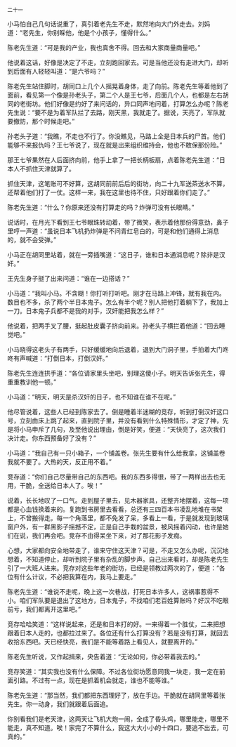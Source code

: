     二十一 

   小马怕自己几句话说重了，真引着老先生不走，默然地向大门外走去。刘妈道：“老先生，你别睬他，他是个小孩子，懂得什么。”

   陈老先生道：“可是我的产业，我也真舍不得。回去和大家商量商量吧。”

   他说着这话，好像是决定了不走，立刻跑回家去。可是当他还没有走进大门，却听到后面有人轻轻叫道：“是六爷吗？”

   陈老先生站住脚时，胡同口上几个人摇晃着身体，走了向前。陈老先生等着他到了面前，看见第一个像是孙老头子，第二个人是王七爷，后面几个人，也都是左右胡同的老街坊。他们好像是约好了来问话的，异口同声地问着，打算怎么办呢？陈老先生说：“要不是为着军队拦了去路，刚天黑，我就走了。据说，天亮了，军队就要撤防，那个时候走吧。”

   孙老头子道：“我瞧，不走也不行了。你没瞧见，马路上全是日本兵的尸首。他们能够不来报仇吗？王七爷说了，现在就是出来组织维持会，他也不敢保那份险。”

   那王七爷果然在人后面挤向前，他手上拿了一把长柄板扇，点着陈老先生道：“日本人不抓住天津就算了。

   抓住天津，这笔账可不好算，这胡同前前后后的街坊，向二十九军送茶送水不算，还帮着他们打了一仗。这样一来，我在这里也待不住，只好跟着你们走了。”

   陈老先生道：“什么？你原来还没有打算走的吗？炸弹可没有长眼睛。”

   说话时，在月光下看到王七爷眼珠转动着，带了微笑，表示着他那份得意劲，鼻子里哼一声道：“虽说日本飞机扔炸弹是不问青红皂白的，可是和他们通得上消息的，就不会受弹。”

   小马正在胡同里站着，就在一旁插嘴道：“这日子，谁和日本通消息呢？除非是汉奸。”

   王先生身子挺了出来问道：“谁在一边搭话？”

   小马道：“我叫小马。不含糊！你打听打听吧。刚才在马路上冲锋，就有我在内。数目也不多，杀了两个半日本鬼子。怎么有半个呢？别人把他打着躺下了，我加上一刀。日本鬼子兵都不是我的对手，汉奸能把我怎么样？”

   他说着，把两手叉了腰，挺起肚皮囊子挤向前来。孙老头子横拦着他道：“回去睡觉吧。”

   小马晓得这老头子有两手，只好缓缓地向后退着，退到大门洞子里，手拍着大门咚咚有声喊道：“打倒日本，打倒汉奸。”

   陈老先生连连拱手道：“各位请家里头坐吧，别理这傻小子。明天告诉张先生，得重重教训他一顿。”

   小马道：“明天，明天是杀汉奸的日子，也不知谁在谁不在呢。”

   他尽管说着，这些人已经到陈家去了。倒是睡着半迷糊的竞存，听到打倒汉奸这口号，立刻由床上跳了起来，直到院子里，并没有看到什么特殊情形，才定了神，先是将小马申斥了几句，及至他说出理由，倒是好笑，便道：“天快亮了，这次我们决计走。你东西预备好了没有？”

   小马道：“我自己有一只小箱子，一个铺盖卷。张先生要有什么给我拿，这铺盖卷我就不要了。大热的天，反正用不着。”

   竞存道：“你们自己尽量带自己的东西吧。我的东西多得很，带了一两样出去也无用，干脆，全送给日本人了。唉！”

   说着，长长地叹了一口气。走到屋子里去，见木器家具，还整齐地摆着，这每一项都是心血钱换着来的。复跑到书房里去看看，总还有三四百本书凌乱地堆在书架上，不曾搬得走。每一个角落里，都不免发了呆，多看上一看，于是就发现到玻璃窗户外，有一群黑影子摇撼不定，正是自己手栽的盆景，被风摇着闪动，也许是她们在说，我们再会吧。竞存不由得呆坐下来，对了那花影子发痴。

   心想，大家都向安全地带走了，谁来守住这天津？可是，不走又怎么办呢，沉沉地想着，不知道停止，却听到院子里有杂乱的脚步声。自己出来看时，却是陈老先生引了一大班人进来。竞存对这些年老的街坊，已经是领教过两次的了，便道：“各位有什么计议，不必把我算在内，我马上要走。”

   陈老先生道：“谁说不走呢，晚上这一次巷战，打死日本许多人，这祸事惹得不小。咱们军队要是退出了这地方，日本鬼子，不找咱们老百姓算账吗？好汉不吃眼前亏，我们都离开这里吧。”

   竞存哈哈笑道：“这样说起来，还是和日本打的好。一来得着一个胜仗，二来把想跟着日本人走的，也都拉过来了。各位还有什么打算没有？若是没有打算，就回去收拾东西吧。天已经快亮，我们是不能等着路上看见人，就要离开的。”

   陈老先生听说，又作起揖来，央告着道：“无论如何，你必带着我去的。”

   竞存笑道：“其实我也没有什么保障。不过各位街坊愿意同我一块走，我一定在前面引路。不过有一点，现在是抓着机会就走，谁也不能等谁。”

   陈老先生道：“那当然，我们都把东西理好了，放在手边。干脆就在胡同里等着张先生。你一动身，我们就跟着后面追。

   你别看我们是老天津，这两天让飞机大炮一闹，全成了昏头鸡，哪里能走，哪里不能走，真不知道。唉！家完了不算什么，我这大大小小的十四口，要逃不出去，可真的。”


